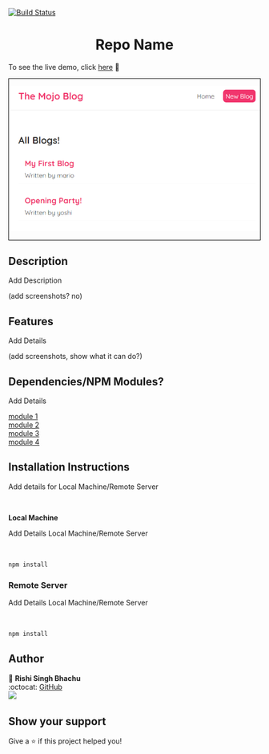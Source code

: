 [![Build Status](https://travis-ci.org/gelstudios/gitfiti.svg?branch=master)](https://travis-ci.org/gelstudios/gitfiti)

<h1 align="center">Repo Name</h1>

To see the live demo, click [here](https://rbhachu-the-mojo-blog.netlify.app/) :rocket:

<div style="border:1px solid #000">

![Mojo Blog Preview](./src/images/mojo-blog.png)

</div>

## Description
<p>Add Description</p>
  (add screenshots? no)


## Features
<p>Add Details</p>
  (add screenshots, show what it can do?)


## Dependencies/NPM Modules?
<p>Add Details</p>

[module 1](https://rbhachu-the-mojo-blog.netlify.app/)<br>
[module 2](https://rbhachu-the-mojo-blog.netlify.app/)<br>
[module 3](https://rbhachu-the-mojo-blog.netlify.app/)<br>
[module 4](https://rbhachu-the-mojo-blog.netlify.app/)


## Installation Instructions
<p>Add details for Local Machine/Remote Server</p>
<br>

__Local Machine__
<p>Add Details Local Machine/Remote Server</p>
<br>

```sh
npm install
```

### Remote Server
<p>Add Details Local Machine/Remote Server</p>
<br>

```sh
npm install
```


## Author
👤 **Rishi Singh Bhachu**<br>
:octocat: [GitHub](https://github.com/rbhachu)<br>
<a target="_blank" title="https://www.linkedin.com/in/RishiSinghBhachu/" href="https://www.linkedin.com/in/RishiSinghBhachu/"><img src="https://img.shields.io/badge/-Rishi&nbsp;Singh&nbsp;Bhachu-0077B5?style=flat&logo=Linkedin&logoColor=white"/></a>


## Show your support
Give a ⭐️ if this project helped you!